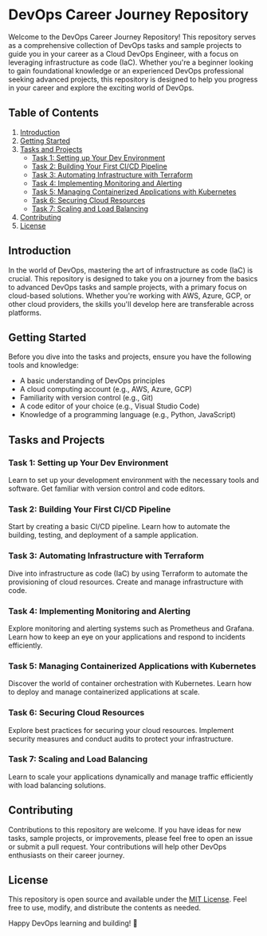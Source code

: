 # DevOps Career Journey Repository

Welcome to the DevOps Career Journey Repository! This repository serves as a comprehensive collection of DevOps tasks and sample projects to guide you in your career as a Cloud DevOps Engineer, with a focus on leveraging infrastructure as code (IaC). Whether you're a beginner looking to gain foundational knowledge or an experienced DevOps professional seeking advanced projects, this repository is designed to help you progress in your career and explore the exciting world of DevOps.

## Table of Contents

1. [Introduction](#introduction)
2. [Getting Started](#getting-started)
3. [Tasks and Projects](#tasks-and-projects)
   - [Task 1: Setting up Your Dev Environment](#task-1-setting-up-your-dev-environment)
   - [Task 2: Building Your First CI/CD Pipeline](#task-2-building-your-first-cicd-pipeline)
   - [Task 3: Automating Infrastructure with Terraform](#task-3-automating-infrastructure-with-terraform)
   - [Task 4: Implementing Monitoring and Alerting](#task-4-implementing-monitoring-and-alerting)
   - [Task 5: Managing Containerized Applications with Kubernetes](#task-5-managing-containerized-applications-with-kubernetes)
   - [Task 6: Securing Cloud Resources](#task-6-securing-cloud-resources)
   - [Task 7: Scaling and Load Balancing](#task-7-scaling-and-load-balancing)
4. [Contributing](#contributing)
5. [License](#license)

## Introduction

In the world of DevOps, mastering the art of infrastructure as code (IaC) is crucial. This repository is designed to take you on a journey from the basics to advanced DevOps tasks and sample projects, with a primary focus on cloud-based solutions. Whether you're working with AWS, Azure, GCP, or other cloud providers, the skills you'll develop here are transferable across platforms.

## Getting Started

Before you dive into the tasks and projects, ensure you have the following tools and knowledge:

- A basic understanding of DevOps principles
- A cloud computing account (e.g., AWS, Azure, GCP)
- Familiarity with version control (e.g., Git)
- A code editor of your choice (e.g., Visual Studio Code)
- Knowledge of a programming language (e.g., Python, JavaScript)

## Tasks and Projects

### Task 1: Setting up Your Dev Environment

Learn to set up your development environment with the necessary tools and software. Get familiar with version control and code editors.

### Task 2: Building Your First CI/CD Pipeline

Start by creating a basic CI/CD pipeline. Learn how to automate the building, testing, and deployment of a sample application.

### Task 3: Automating Infrastructure with Terraform

Dive into infrastructure as code (IaC) by using Terraform to automate the provisioning of cloud resources. Create and manage infrastructure with code.

### Task 4: Implementing Monitoring and Alerting

Explore monitoring and alerting systems such as Prometheus and Grafana. Learn how to keep an eye on your applications and respond to incidents efficiently.

### Task 5: Managing Containerized Applications with Kubernetes

Discover the world of container orchestration with Kubernetes. Learn how to deploy and manage containerized applications at scale.

### Task 6: Securing Cloud Resources

Explore best practices for securing your cloud resources. Implement security measures and conduct audits to protect your infrastructure.

### Task 7: Scaling and Load Balancing

Learn to scale your applications dynamically and manage traffic efficiently with load balancing solutions.

## Contributing

Contributions to this repository are welcome. If you have ideas for new tasks, sample projects, or improvements, please feel free to open an issue or submit a pull request. Your contributions will help other DevOps enthusiasts on their career journey.

## License

This repository is open source and available under the [MIT License](LICENSE). Feel free to use, modify, and distribute the contents as needed.

Happy DevOps learning and building! 🚀